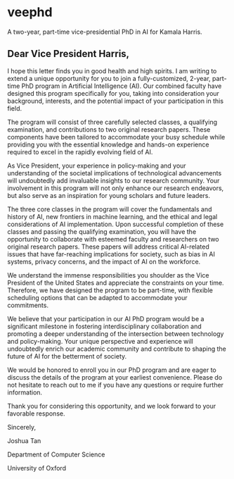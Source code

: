 # veephd
A two-year, part-time vice-presidential PhD in AI for Kamala Harris.

## Dear Vice President Harris,

I hope this letter finds you in good health and high spirits. I am writing to extend a unique opportunity for you to join a fully-customized, 2-year, part-time PhD program in Artificial Intelligence (AI). Our combined faculty have designed this program specifically for you, taking into consideration your background, interests, and the potential impact of your participation in this field.

The program will consist of three carefully selected classes, a qualifying examination, and contributions to two original research papers. These components have been tailored to accommodate your busy schedule while providing you with the essential knowledge and hands-on experience required to excel in the rapidly evolving field of AI.

As Vice President, your experience in policy-making and your understanding of the societal implications of technological advancements will undoubtedly add invaluable insights to our research community. Your involvement in this program will not only enhance our research endeavors, but also serve as an inspiration for young scholars and future leaders.

The three core classes in the program will cover the fundamentals and history of AI, new frontiers in machine learning, and the ethical and legal considerations of AI implementation. Upon successful completion of these classes and passing the qualifying examination, you will have the opportunity to collaborate with esteemed faculty and researchers on two original research papers. These papers will address critical AI-related issues that have far-reaching implications for society, such as bias in AI systems, privacy concerns, and the impact of AI on the workforce.

We understand the immense responsibilities you shoulder as the Vice President of the United States and appreciate the constraints on your time. Therefore, we have designed the program to be part-time, with flexible scheduling options that can be adapted to accommodate your commitments.

We believe that your participation in our AI PhD program would be a significant milestone in fostering interdisciplinary collaboration and promoting a deeper understanding of the intersection between technology and policy-making. Your unique perspective and experience will undoubtedly enrich our academic community and contribute to shaping the future of AI for the betterment of society.

We would be honored to enroll you in our PhD program and are eager to discuss the details of the program at your earliest convenience. Please do not hesitate to reach out to me if you have any questions or require further information.

Thank you for considering this opportunity, and we look forward to your favorable response.

Sincerely,

Joshua Tan

Department of Computer Science

University of Oxford
